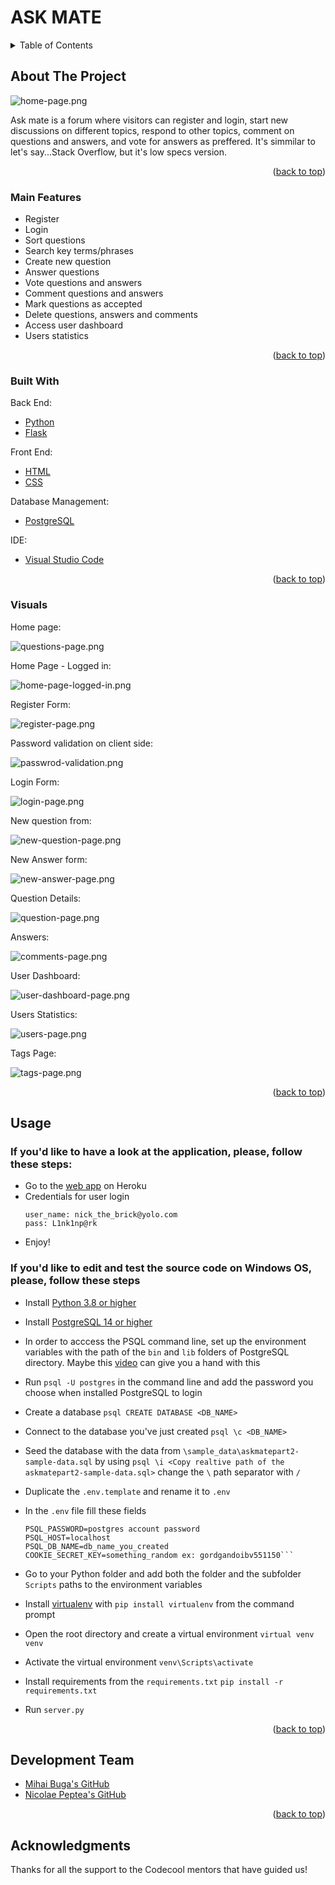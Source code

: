 <div id="top"></div>

# ASK MATE

<!-- TABLE OF CONTENTS -->
<details>
  <summary>Table of Contents</summary>
  <ol>
    <li>
      <a href="#about-the-project">About The Project</a>
      <ul>
        <li><a href="#main-features">Main Features</a></li>
        <li><a href="#built-with">Built With</a></li>
        <li><a href="#visuals">Visuals</a></li>
      </ul>
    </li>
    <li><a href="#usage">Usage</a></li>
    <li><a href="#development-team">Development Team</a></li>
    <li><a href="#acknowledgments">Acknowledgments</a></li>
  </ol>
</details>



<!-- ABOUT THE PROJECT -->
## About The Project

![home-page.png][home-page]

Ask mate is a forum where visitors can register and login, start new discussions on different topics, respond to other topics, comment on questions and answers, and vote for answers as preffered. It's simmilar to let's say...Stack Overflow, but it's low specs version.

<p align="right">(<a href="#top">back to top</a>)</p>


### Main Features

- Register
- Login
- Sort questions
- Search key terms/phrases
- Create new question
- Answer questions
- Vote questions and answers
- Comment questions and answers
- Mark questions as accepted
- Delete questions, answers and comments
- Access user dashboard
- Users statistics


<p align="right">(<a href="#top">back to top</a>)</p>

### Built With

Back End:
* [Python][python]
* [Flask][flask]

Front End:
* [HTML][html]
* [CSS][css]

Database Management:
* [PostgreSQL][postgres]

IDE:
* [Visual Studio Code][visual-studio-code]

<p align="right">(<a href="#top">back to top</a>)</p>



### Visuals

Home page:

![questions-page.png][home-page]

Home Page - Logged in:

![home-page-logged-in.png][home-page-logged-in]

Register Form:

![register-page.png][register-page]

Password validation on client side:

![passwrod-validation.png][password-validation]

Login Form:

![login-page.png][login-page]


New question from:

![new-question-page.png][new-question-page]

New Answer form:

![new-answer-page.png][new-answer-page]

Question Details:

![question-page.png][question-page]

Answers:

![comments-page.png][comments-page]

User Dashboard:

![user-dashboard-page.png][user-dashboard-page]

Users Statistics:

![users-page.png][users-page]

Tags Page:

![tags-page.png][tags-page]




<p align="right">(<a href="#top">back to top</a>)</p>


<!-- USAGE EXAMPLES -->
## Usage

### If you'd like to have a look at the application, please, follow these steps:

- Go to the [web app][heroku-app] on Heroku
- Credentials for user login
	```
	user_name: nick_the_brick@yolo.com
	pass: L1nk1np@rk
	``` 
- Enjoy!

### If you'd like to edit and test the source code on Windows OS, please, follow these steps

- Install [Python 3.8 or higher][python]
 
- Install [PostgreSQL 14 or higher][postgres]

- In order to acccess the PSQL command line, set up the environment variables with the path of the `bin` and `lib` folders of PostgreSQL directory. Maybe this [video][set-postgres-env-vars] can give you a hand with this

- Run `psql -U postgres` in the command line and add the password you choose when installed PostgreSQL to login
- Create a database `psql CREATE DATABASE <DB_NAME>`
- Connect to the database you've just created `psql \c <DB_NAME>`
- Seed the database with the data from `\sample_data\askmatepart2-sample-data.sql` by using `psql \i <Copy realtive path of the askmatepart2-sample-data.sql>` change the `\` path separator with `/`
- Duplicate the `.env.template` and rename it to `.env`
- In the `.env` file fill these fields
	```PSQL_USER_NAME=postgres account
	PSQL_PASSWORD=postgres account password
	PSQL_HOST=localhost
	PSQL_DB_NAME=db_name_you_created 
	COOKIE_SECRET_KEY=something_random ex: gordgandoibv551150``` 
- Go to your Python folder and add both the folder and the subfolder `Scripts` paths to the environment variables
- Install [virtualenv][virtualenv] with `pip install virtualenv` from the command prompt
- Open the root directory and create a virtual environment `virtual venv venv`
- Activate the virtual environment `venv\Scripts\activate`
- Install requirements from the `requirements.txt` `pip install -r requirements.txt`
- Run `server.py`

<p align="right">(<a href="#top">back to top</a>)</p>

## Development Team

* [Mihai Buga's GitHub][mihai-buga]
* [Nicolae Peptea's GitHub][nicolae-peptea]

<p align="right">(<a href="#top">back to top</a>)</p>

<!-- ACKNOWLEDGMENTS -->
## Acknowledgments

Thanks for all the support to the Codecool mentors that have guided us!


<!-- MARKDOWN LINKS & IMAGES -->
[postgres]: https://www.postgresql.org/
[python]: https://www.python.org/
[flask]: https://flask.palletsprojects.com/en/2.0.x/
[html]: https://html.com/
[css]: https://www.w3.org/Style/CSS/Overview.en.html
[visual-studio-code]: https://code.visualstudio.com/
[virtualenv]: https://pypi.org/project/virtualenv/

[mihai-buga]: https://github.com/mihaibuga
[nicolae-peptea]: https://github.com/Nicolae-Peptea

[heroku-app]:https://askmate09.herokuapp.com/

[home-page]: https://res.cloudinary.com/dqwtm9fw1/image/upload/v1642602800/AskMate/home-page_miro46.png
[questions-page]:https://res.cloudinary.com/dqwtm9fw1/image/upload/v1642602789/AskMate/question-page_lvo3kn.png
[register-page]: https://res.cloudinary.com/dqwtm9fw1/image/upload/v1642602789/AskMate/register-page_vorgp0.png
[login-page]: https://res.cloudinary.com/dqwtm9fw1/image/upload/v1642602800/AskMate/login-page_kz1cyl.png
[tags-page]: https://res.cloudinary.com/dqwtm9fw1/image/upload/v1642602789/AskMate/tags-page_d3s93e.png
[home-page-logged-in]: https://res.cloudinary.com/dqwtm9fw1/image/upload/v1642602800/AskMate/home-page-logged-in_e4lz1f.png
[new-question-page]: https://res.cloudinary.com/dqwtm9fw1/image/upload/v1642603336/AskMate/new_question_page_yxnw8w.png
[new-answer-page]: https://res.cloudinary.com/dqwtm9fw1/image/upload/v1642602800/AskMate/new-answer-page_o2bi10.png
[question-page]: https://res.cloudinary.com/dqwtm9fw1/image/upload/v1642604707/AskMate/question_page_odfvk0.png
[password-validation]:https://res.cloudinary.com/dqwtm9fw1/image/upload/v1642602930/AskMate/password_validation_ej4pv9.png

[comments-page]:https://res.cloudinary.com/dqwtm9fw1/image/upload/v1642604764/AskMate/comments_section_emlxjz.png
[user-dashboard-page]: https://res.cloudinary.com/dqwtm9fw1/image/upload/v1642602789/AskMate/user-dashboard-page_xhg3os.png
[users-page]: https://res.cloudinary.com/dqwtm9fw1/image/upload/v1642602789/AskMate/users-page_wkirhq.png
[set-postgres-env-vars]:https://www.youtube.com/watch?v=0CAzSXG6N8E&ab_channel=Chandra1947

